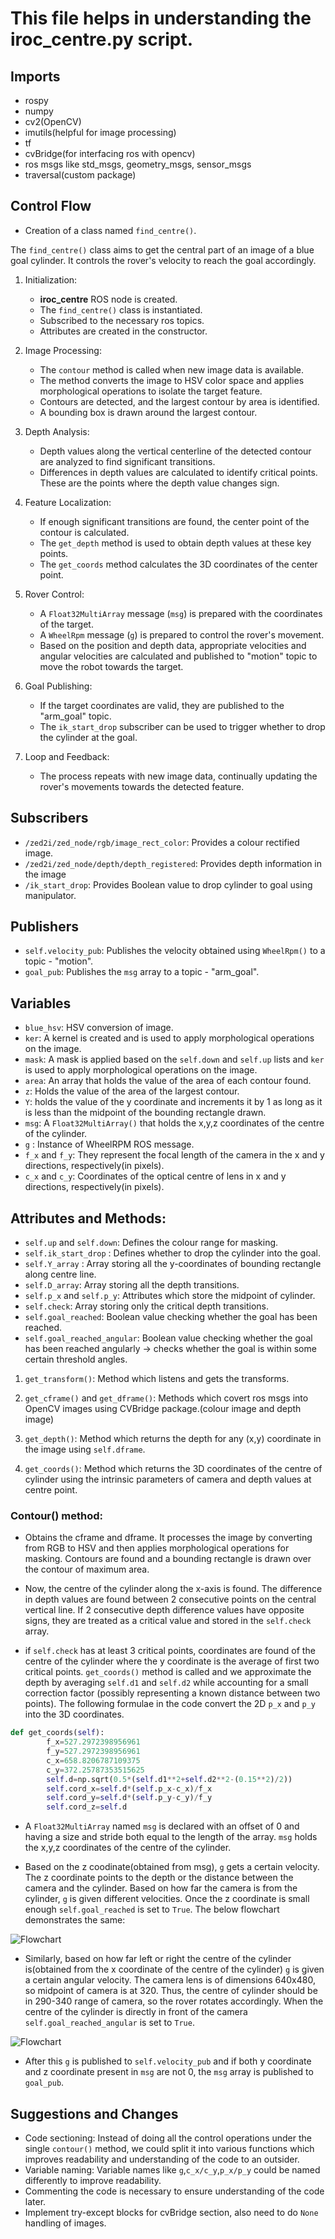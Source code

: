 # This file helps in understanding the iroc_centre.py script.

## Imports 
   - rospy
   - numpy
   - cv2(OpenCV)
   - imutils(helpful for image processing)
   - tf
   - cvBridge(for interfacing ros with opencv)
   - ros msgs like std_msgs, geometry_msgs, sensor_msgs
   - traversal(custom package)

## Control Flow
* Creation of a class named `find_centre()`.

The `find_centre()` class aims to get the central part of an image of a blue goal cylinder. It controls the rover's velocity to reach the goal accordingly.

1. Initialization:

    - **iroc_centre** ROS node is created.
    - The `find_centre()` class is instantiated.
    - Subscribed to the necessary ros topics.
    - Attributes are created in the constructor.

2. Image Processing:
    - The `contour` method is called when new image data is available.
    - The method converts the image to HSV color space and applies morphological operations to isolate the target feature.
    - Contours are detected, and the largest contour by area is identified.
    - A bounding box is drawn around the largest contour.

3. Depth Analysis:
    - Depth values along the vertical centerline of the detected contour are analyzed to find significant transitions.
    - Differences in depth values are calculated to identify critical points. These are the points where the depth value changes sign.

4. Feature Localization:
    - If enough significant transitions are found, the center point of the contour is calculated.
    - The `get_depth` method is used to obtain depth values at these key points.
    - The `get_coords` method calculates the 3D coordinates of the center point.

5. Rover Control:
    - A `Float32MultiArray` message (`msg`) is prepared with the coordinates of the target.
    - A `WheelRpm` message (`g`) is prepared to control the rover's movement.
    - Based on the position and depth data, appropriate velocities and angular velocities are calculated and published to "motion" topic to move the robot towards the target.

6. Goal Publishing:
    - If the target coordinates are valid, they are published to the "arm_goal" topic.
    - The `ik_start_drop` subscriber can be used to trigger whether to drop the cylinder at the goal.

7. Loop and Feedback:
    - The process repeats with new image data, continually updating the rover's movements towards the detected feature.

## Subscribers

- `/zed2i/zed_node/rgb/image_rect_color`:  Provides a colour rectified image.
- `/zed2i/zed_node/depth/depth_registered`: Provides depth information in the image
- `/ik_start_drop`: Provides Boolean value to drop cylinder to goal using manipulator.

## Publishers

- `self.velocity_pub`: Publishes the velocity obtained using `WheelRpm()` to a topic - "motion".
- `goal_pub`: Publishes the `msg` array to a topic - "arm_goal".

## Variables

- `blue_hsv`: HSV conversion of image.
- `ker`: A kernel is created and is used to apply morphological operations on the image.
- `mask`: A mask is applied based on the `self.down` and `self.up` lists and `ker` is used to apply morphological operations on the image.
- `area`: An array that holds the value of the area of each contour found.
- `z`: Holds the value of the area of the largest contour.
- `Y`: holds the value of the y coordinate and increments it by 1 as long as it is less than the midpoint of the bounding rectangle drawn.
- `msg`: A `Float32MultiArray()` that holds the x,y,z coordinates of the centre of the cylinder.
- `g` : Instance of WheelRPM ROS message.
- `f_x` and `f_y`: They represent the focal length of the camera in the x and y directions, respectively(in pixels).
- `c_x` and `c_y`: Coordinates of the optical centre of lens in x and y directions, respectively(in pixels).

## Attributes and Methods:

- `self.up` and `self.down`: Defines the colour range for masking.
- `self.ik_start_drop` : Defines whether to drop the cylinder into the goal.
- `self.Y_array` : Array storing all the y-coordinates of bounding rectangle along centre line.
- `self.D_array`: Array storing all the depth transitions.
- `self.p_x` and `self.p_y`: Attributes which store the midpoint of cylinder.
- `self.check`: Array storing only the critical depth transitions.
- `self.goal_reached`: Boolean value checking whether the goal has been reached.
- `self.goal_reached_angular`: Boolean value checking whether the goal has been reached angularly -> checks whether the goal is within some certain threshold angles.


1. `get_transform()`: Method which listens and gets the transforms.

2. `get_cframe()` and `get_dframe()`: Methods which covert ros msgs into OpenCV images using CVBridge package.(colour image and depth image)

3. `get_depth()`: Method which returns the depth for any (x,y) coordinate in the image using `self.dframe`.

4. `get_coords()`: Method which returns the 3D coordinates of the centre of cylinder using the intrinsic parameters of camera and depth values at centre point.

### Contour() method:

- Obtains the cframe and dframe. It processes the image by converting from RGB to HSV and then applies morphological operations for masking. Contours are found and a bounding rectangle is drawn over the contour of maximum area.

- Now, the centre of the cylinder along the x-axis is found. The difference in depth values are found between 2 consecutive points on the central vertical line. If 2 consecutive depth difference values have opposite signs, they are treated as a critical value and stored in the `self.check` array.

- if `self.check` has at least 3 critical points, coordinates are found of the centre of the cylinder where the y coordinate is the average of first two critical points. `get_coords()` method is called and we approximate the depth by averaging `self.d1` and `self.d2` while accounting for a small correction factor (possibly representing a known distance between two points). The following formulae in the code convert the 2D `p_x` and `p_y` into the 3D coordinates.
```python
def get_coords(self):
        f_x=527.2972398956961
        f_y=527.2972398956961
        c_x=658.8206787109375
        c_y=372.25787353515625
        self.d=np.sqrt(0.5*(self.d1**2+self.d2**2-(0.15**2)/2))
        self.cord_x=self.d*(self.p_x-c_x)/f_x
        self.cord_y=self.d*(self.p_y-c_y)/f_y
        self.cord_z=self.d
```
- A `Float32MultiArray` named `msg` is declared with an offset of 0 and having a size and stride both equal to the length of the array. `msg` holds the x,y,z coordinates of the centre of the cylinder.

- Based on the z coodinate(obtained from msg), `g` gets a certain velocity. The z coordinate points to the depth or the distance between the camera and the cylinder. Based on how far the camera is from the cylinder, `g` is given different velocities. Once the z coordinate is small enough `self.goal_reached` is set to `True`. The below flowchart demonstrates the same:

![Flowchart](./images/Flowchart_wheel.png)



- Similarly, based on how far left or right the centre of the cylinder is(obtained from the x coordinate of the centre of the cylinder) `g` is given a certain angular velocity. The camera lens is of dimensions 640x480, so midpoint of camera is at 320. Thus, the centre of cylinder should be in 290-340 range of camera, so the rover rotates accordingly. When the centre of the cylinder is directly in front of the camera `self.goal_reached_angular` is set to `True`.

![Flowchart](./images/Flowchart_turn.png)

- After this `g` is published to `self.velocity_pub` and if both y coordinate and z coordinate present in `msg` are not 0, the `msg` array is published to `goal_pub`.

## Suggestions and Changes

+ Code sectioning: Instead of doing all the control operations under the single `contour()` method, we could split it into various functions which improves readability and understanding of the code to an outsider. 
+ Variable naming: Variable names like `g`,`c_x/c_y`,`p_x/p_y` could be named differently to improve readability.
+ Commenting the code is necessary to ensure understanding of the code later.
+ Implement try-except blocks for cvBridge section, also need to do `None` handling of images.


